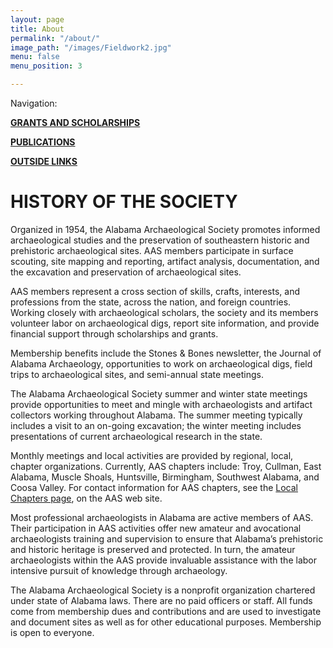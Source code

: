 ```yaml
---
layout: page
title: About
permalink: "/about/"
image_path: "/images/Fieldwork2.jpg"
menu: false
menu_position: 3

---
```

Navigation:

[**GRANTS AND SCHOLARSHIPS**](/grants/)

[**PUBLICATIONS**](/publications/)

[**OUTSIDE LINKS**](/links/)

# HISTORY OF THE SOCIETY

Organized in 1954, the Alabama Archaeological Society promotes informed archaeological studies and the preservation of southeastern historic and prehistoric archaeological sites. AAS members participate in surface scouting, site mapping and reporting, artifact analysis, documentation, and the excavation and preservation of archaeological sites.

AAS members represent a cross section of skills, crafts, interests, and professions from the state, across the nation, and foreign countries. Working closely with archaeological scholars, the society and its members volunteer labor on archaeological digs, report site information, and provide financial support through scholarships and grants.

Membership benefits include the Stones & Bones newsletter, the Journal of Alabama Archaeology, opportunities to work on archaeological digs, field trips to archaeological sites, and semi-annual state meetings.

The Alabama Archaeological Society summer and winter state meetings provide opportunities to meet and mingle with archaeologists and artifact collectors working throughout Alabama. The summer meeting typically includes a visit to an on-going excavation; the winter meeting includes presentations of current archaeological research in the state.

Monthly meetings and local activities are provided by regional, local, chapter organizations. Currently, AAS chapters include: Troy, Cullman, East Alabama, Muscle Shoals, Huntsville, Birmingham, Southwest Alabama, and Coosa Valley. For contact information for AAS chapters, see the [Local Chapters page](/local-chapters/), on the AAS web site.

Most professional archaeologists in Alabama are active members of AAS. Their participation in AAS activities offer new amateur and avocational archaeologists training and supervision to ensure that Alabama’s prehistoric and historic heritage is preserved and protected. In turn, the amateur archaeologists within the AAS provide invaluable assistance with the labor intensive pursuit of knowledge through archaeology.

The Alabama Archaeological Society is a nonprofit organization chartered under state of Alabama laws. There are no paid officers or staff. All funds come from membership dues and contributions and are used to investigate and document sites as well as for other educational purposes. Membership is open to everyone.